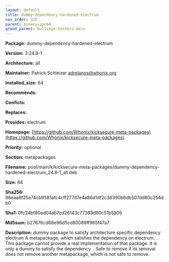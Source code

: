 ```yaml
---
layout: default
title: dummy-dependency-hardened-electrum
nav_order: 325
parent: binary-ppc64
grand_parent: bullseye-testers main
---
```


**Package:** dummy-dependency-hardened-electrum

**Version:** 3:24.8-1

**Architecture:**  all

**Maintainer:**  Patrick Schleizer <adrelanos@whonix.org>

**Installed_size:**  64

**Recommends:**  

**Conficts:**  

**Replaces:**  

**Provides:**  electrum

**Homepage:**  [https://github.com/Whonix/kicksecure-meta-packages](https://github.com/Whonix/kicksecure-meta-packages)

**Priority:**  optional

**Section:** metapackages

**Filename:**  pool/main/k/kicksecure-meta-packages/dummy-dependency-hardened-electrum_24.8-1_all.deb

**Size:**  64

**Sha256:**  96eaa6f25e74cb9581afc4cff277d7e4a86d1df2c36390b6db507dd80c254db0

**Sha1:**  0fc24bf80ed04ab7cd26143c77389d90c51b5909

**Md5sum:**  b27676cd68e96d5cd80089ff965f47a7

**Description:** dummy package to satisfy architecture specific dependency electrum
 A metapackage, which satisfies the dependency on electrum.
 .
 This package cannot provide a real implementation of that package. It is only
 a dummy to satisfy the dependency.
 .
 Safe to remove if its removal does not remove another metapackage, which is
 not safe to remove.


